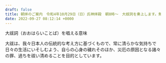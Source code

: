 ```yaml
---
draft: false
title: 朝拝のご案内　令和4年10月29日（日）氏神拝殿　朝8時〜　大祓詞を奏上します。無料。申込不要。
date: 2022-09-27 08:12:14 +0000
---
```


大祓詞（おおはらいことば）を唱える意味

大祓は、我々日本人の伝統的な考え方に基づくもので、常に清らかな気持ちで日々の生活にいそしむよう、自らの心身の穢れそのほか、災厄の原因となる諸々の罪、過ちを祓い清めることを目的としています。
